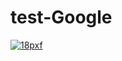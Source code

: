 # test-Google
[1]: https://www.google.com
[![ 18pxf ](https://github.com/3deljumbobitamihka8/test-Google/assets/142712528/862bd8a9-8697-4083-ab63-eabaf3714bd8)][1]
